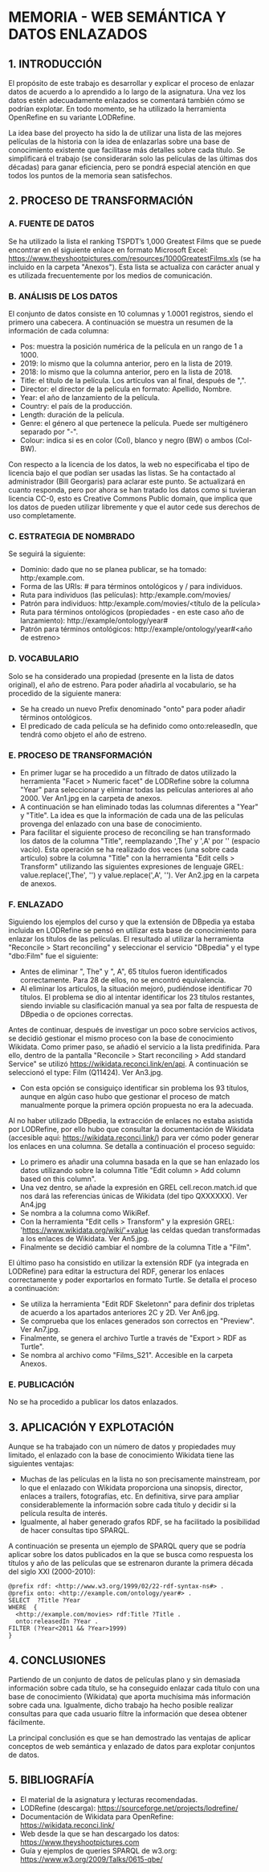 # MEMORIA - WEB SEMÁNTICA Y DATOS ENLAZADOS

## 1. INTRODUCCIÓN

El propósito de este trabajo es desarrollar y explicar el proceso de enlazar datos de acuerdo a lo aprendido a lo largo de la asignatura. Una vez los datos estén adecuadamente 
enlazados se comentará también cómo se podrían explotar. En todo momento, se ha utilizado la herramienta OpenRefine en su variante LODRefine.

La idea base del proyecto ha sido la de utilizar una lista de las mejores películas de la historia con la idea de enlazarlas sobre una base de conocimiento existente que 
facilitase más detalles sobre cada título. Se simplificará el trabajo (se considerarán solo las películas de las últimas dos décadas) para ganar eficiencia, pero se pondrá especial atención en que todos los puntos de la memoria sean satisfechos.

## 2. PROCESO DE TRANSFORMACIÓN

### A. FUENTE DE DATOS

Se ha utilizado la lista el ranking TSPDT’s 1,000 Greatest Films que se puede encontrar en el siguiente enlace en formato Microsoft Excel: https://www.theyshootpictures.com/resources/1000GreatestFilms.xls (se ha incluido en la carpeta "Anexos"). Esta lista se actualiza con carácter anual y es utilizada frecuentemente por los medios de comunicación.

### B. ANÁLISIS DE LOS DATOS

El conjunto de datos consiste en 10 columnas y 1.0001 registros, siendo el primero una cabecera. A continuación se muestra un resumen de la información de cada columna:
- Pos: muestra la posición numérica de la película en un rango de 1 a 1000. 
- 2019: lo mismo que la columna anterior, pero en la lista de 2019.
- 2018: lo mismo que la columna anterior, pero en la lista de 2018.
- Title: el título de la película. Los artículos van al final, después de ",".
- Director: el director de la película en formato: Apellido, Nombre.
- Year: el año de lanzamiento de la película.
- Country: el país de la producción.
- Length: duración de la película.
- Genre: el género al que pertenece la película. Puede ser multigénero separado por "-".
- Colour: indica si es en color (Col), blanco y negro (BW) o ambos (Col-BW).

Con respecto a la licencia de los datos, la web no especificaba el tipo de licencia bajo el que podían ser usadas las listas. Se ha contactado al administrador (Bill Georgaris) para aclarar este punto. Se actualizará en cuanto responda, pero por ahora se han tratado los datos como si tuvieran licencia CC-0, esto es Creative Commons Public domain, que implica que los datos de pueden utilizar libremente y que el autor cede sus derechos de uso completamente.

### C. ESTRATEGIA DE NOMBRADO

Se seguirá la siguiente:
- Dominio: dado que no se planea publicar, se ha tomado: http:/example.com.
- Forma de las URIs: # para términos ontológicos y / para individuos.
- Ruta para individuos (las películas): http:/example.com/movies/
- Patrón para individuos: http:/example.com/movies/<título de la película>
- Ruta para términos ontológicos (propiedades - en este caso año de lanzamiento): http://example/ontology/year#
- Patrón para términos ontológicos: http://example/ontology/year#<año de estreno>

### D. VOCABULARIO

Solo se ha considerado una propiedad (presente en la lista de datos original), el año de estreno. Para poder añadirla al vocabulario, se ha procedido de la siguiente manera:
- Se ha creado un nuevo Prefix denominado "onto" para poder añadir términos ontológicos.
- El predicado de cada película se ha definido como onto:releasedIn, que tendrá como objeto el año de estreno.

### E. PROCESO DE TRANSFORMACIÓN

- En primer lugar se ha procedido a un filtrado de datos utilizado la herramienta "Facet > Numeric facet" de LODRefine sobre la columna "Year" para seleccionar y eliminar todas las películas anteriores al año 2000. Ver An1.jpg en la carpeta de anexos.
- A continuación se han eliminado todas las columnas diferentes a "Year" y "Title". La idea es que la información de cada una de las películas provenga del enlazado con una base de conocimiento. 
- Para facilitar el siguiente proceso de reconciling se han transformado los datos de la columna "Title", reemplazando ',The' y ',A' por '' (espacio vacío). Esta operación se ha realizado dos veces (una sobre cada artículo) sobre la columna "Title" con la herramienta "Edit cells > Transform" utilizando las siguientes expresiones de lenguaje GREL: value.replace(',The', '') y value.replace(',A', ''). Ver An2.jpg en la carpeta de anexos.

### F. ENLAZADO

Siguiendo los ejemplos del curso y que la extensión de DBpedia ya estaba incluida en LODRefine se pensó en utilizar esta base de conocimiento para enlazar los títulos de las películas. El resultado al utilizar la herramienta "Reconcile > Start reconciling" y seleccionar el servicio "DBpedia" y el type "dbo:Film" fue el siguiente:
- Antes de eliminar ", The" y ", A", 65 títulos fueron identificados correctamente. Para 28 de ellos, no se encontró equivalencia.
- Al eliminar los artículos, la situación mejoró, pudiéndose identificar 70 títulos. El problema se dio al intentar identificar los 23 títulos restantes, siendo inviable su clasificación manual ya sea por falta de respuesta de DBpedia o de opciones correctas.

Antes de continuar, después de investigar un poco sobre servicios activos, se decidió gestionar el mismo proceso con la base de conocimiento Wikidata. Como primer paso, se añadió el servicio a la lista predifinida. Para ello, dentro de la pantalla "Reconcile > Start reconciling > Add standard Service" se utilizó https://wikidata.reconci.link/en/api. A continuación se seleccionó el type: Film (Q11424). Ver An3.jpg.
- Con esta opción se consiguiço identificar sin problema los 93 títulos, aunque en algún caso hubo que gestionar el proceso de match manualmente porque la primera opción propuesta no era la adecuada.

Al no haber utilizado DBpedia, la extracción de enlaces no estaba asistida por LODRefine, por ello hubo que consultar la documentación de Wikidata (accesible aquí: https://wikidata.reconci.link/) para ver cómo poder generar los enlaces en una columna. Se detalla a continuación el proceso seguido:
- Lo primero es añadir una columna basada en la que se han enlazado los datos utilizando sobre la columna Title "Edit column > Add column based on this column".
- Una vez dentro, se añade la expresión en GREL cell.recon.match.id que nos dará las referencias únicas de Wikidata (del tipo QXXXXXX). Ver An4.jpg
- Se nombra a la columna como WikiRef.
- Con la herramienta "Edit cells > Transform" y la expresión GREL: 'https://www.wikidata.org/wiki/'+value las celdas quedan transformadas a los enlaces de Wikidata. Ver An5.jpg.
- Finalmente se decidió cambiar el nombre de la columna Title a "Film".

El último paso ha consistido en utilizar la extensión RDF (ya integrada en LODRefine) para editar la estructura del RDF, generar los enlaces correctamente y poder exportarlos en formato Turtle. Se detalla el proceso a continuación:
- Se utiliza la herramienta "Edit RDF Skeletonn" para definir dos tripletas de acuerdo a los apartados anteriores 2C y 2D. Ver An6.jpg.
- Se comprueba que los enlaces generados son correctos en "Preview". Ver An7.jpg.
- Finalmente, se genera el archivo Turtle a través de "Export > RDF as Turtle".
- Se nombra al archivo como "Films_S21". Accesible en la carpeta Anexos.

### E. PUBLICACIÓN

No se ha procedido a publicar los datos enlazados.

## 3. APLICACIÓN Y EXPLOTACIÓN

Aunque se ha trabajado con un número de datos y propiedades muy limitado, el enlazado con la base de conocimiento Wikidata tiene las siguientes ventajas:
- Muchas de las películas en la lista no son precisamente mainstream, por lo que el enlazado con Wikidata proporciona una sinopsis, director, enlaces a trailers, fotografías, etc. En definitiva, sirve para ampliar considerablemente la información sobre cada título y decidir si la película resulta de interés.
- Igualmente, al haber generado grafos RDF, se ha facilitado la posibilidad de hacer consultas tipo SPARQL.

A continuación se presenta un ejemplo de SPARQL query que se podría aplicar sobre los datos publicados en la que se busca como respuesta los títulos y año de las películas que se estrenaron durante la primera década del siglo XXI (2000-2010):
```
@prefix rdf: <http://www.w3.org/1999/02/22-rdf-syntax-ns#> .
@prefix onto: <http://example.com/ontology/year#> .
SELECT  ?Title ?Year
WHERE  { 
  <http://example.com/movies> rdf:Title ?Title .
  onto:releasedIn ?Year .
FILTER (?Year<2011 && ?Year>1999)
}
```
## 4. CONCLUSIONES

Partiendo de un conjunto de datos de películas plano y sin demasiada información sobre cada título, se ha conseguido enlazar cada título con una base de conocimiento (Wikidata) que aporta muchísima más información sobre cada una. Igualmente, dicho trabajo ha hecho posible realizar consultas para que cada usuario filtre la información que desea obtener fácilmente.

La principal conclusión es que se han demostrado las ventajas de aplicar conceptos de web semántica y enlazado de datos para explotar conjuntos de datos.

## 5. BIBLIOGRAFÍA

- El material de la asignatura y lecturas recomendadas.
- LODRefine (descarga): https://sourceforge.net/projects/lodrefine/
- Documentación de Wikidata para OpenRefine: https://wikidata.reconci.link/
- Web desde la que se han descargado los datos: https://www.theyshootpictures.com
- Guía y ejemplos de queries SPARQL de w3.org: https://www.w3.org/2009/Talks/0615-qbe/
